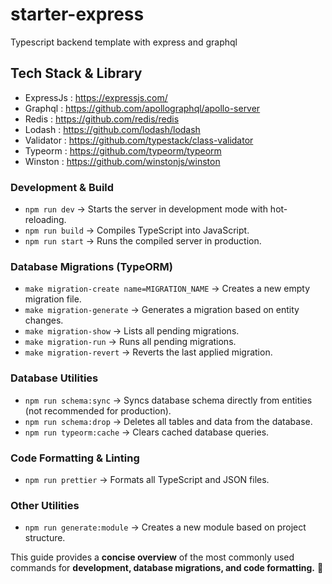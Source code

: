 # starter-express
Typescript backend template with express and graphql

## Tech Stack & Library
- ExpressJs : https://expressjs.com/
- Graphql : https://github.com/apollographql/apollo-server
- Redis : https://github.com/redis/redis
- Lodash : https://github.com/lodash/lodash
- Validator : https://github.com/typestack/class-validator
- Typeorm : https://github.com/typeorm/typeorm
- Winston : https://github.com/winstonjs/winston

### Development & Build
- `npm run dev` → Starts the server in development mode with hot-reloading.
- `npm run build` → Compiles TypeScript into JavaScript.
- `npm run start` → Runs the compiled server in production.

### Database Migrations (TypeORM)
- `make migration-create name=MIGRATION_NAME` → Creates a new empty migration file.
- `make migration-generate` → Generates a migration based on entity changes.
- `make migration-show` → Lists all pending migrations.
- `make migration-run` → Runs all pending migrations.
- `make migration-revert` → Reverts the last applied migration.

### Database Utilities
- `npm run schema:sync` → Syncs database schema directly from entities (not recommended for production).
- `npm run schema:drop` → Deletes all tables and data from the database.
- `npm run typeorm:cache` → Clears cached database queries.

### Code Formatting & Linting
- `npm run prettier` → Formats all TypeScript and JSON files.
  
### Other Utilities
- `npm run generate:module` → Creates a new module based on project structure.

This guide provides a **concise overview** of the most commonly used commands for **development, database migrations, and code formatting.** 🚀
